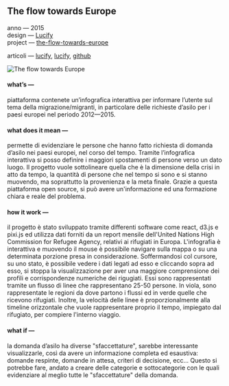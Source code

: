 ## The flow towards Europe
anno — 2015  
design — [Lucify](https://www.lucify.com)  
project — [the-flow-towards-europe](https://www.lucify.com/the-flow-towards-europe/)  

articoli — [lucify](https://www.lucify.com/the-flow-towards-europe/), [lucify](https://blog.lucify.com/a-novel-visualisation-of-the-refugee-crisis-565e40ab5a50), [github](https://github.com/lucified/lucify-refugees)  

![The flow towards Europe](http://i.imgur.com/JLaCik1.jpg)

#### what’s —
piattaforma contenete un’infografica interattiva per informare l’utente sul tema della migrazione/migranti, in particolare delle richieste d’asilo per i paesi europei nel periodo 2012—2015.

#### what does it mean —
permette di evidenziare le persone che hanno fatto richiesta di domanda d’asilo nei paesi europei, nel corso del tempo. Tramite l’infografica interattiva si posso definire i maggiori spostamenti di persone verso un dato luogo. Il progetto vuole sottolineare quella che è la dimensione della crisi in atto da tempo, la quantità di persone che nel tempo si sono e si stanno muovendo, ma soprattutto la provenienza e la meta finale. Grazie a questa piattaforma open source, si può avere un'informazione ed una formazione chiara e reale del problema.

#### how it work — 
il progetto è stato sviluppato tramite differenti software come react, d3.js e pixi.js ed utilizza dati forniti da un report mensile dell'United Nations High Commission for Refugee Agency, relativi ai rifugiati in Europa. L'infografia è interattiva e muovendo il mouse è possibile navigare sulla mappa o su una determinata porzione presa in considerazione. Soffermandosi col cursore, su uno stato, è possibile vedere i dati legati ad esso e cliccando sopra ad esso, si stoppa la visualizzazione per aver una maggiore comprensione dei profili e corrispondenze numeriche dei rigugiati. Essi sono rappresentati tramite un flusso di linee che rappresentano 25-50 persone. In viola, sono rappresentate le regioni da dove partono i flussi ed in verde quelle che ricevono rifugiati. Inoltre, la velocità delle linee è proporzionalmente alla timeline orizzontale che vuole rappresentare proprio il tempo, impiegato dal rifugiato, per compiere l'interno viaggio.  

#### what if —
la domanda d’asilo ha diverse "sfaccettature", sarebbe interessante visualizzarle, così da avere un informazione completa ed esaustiva: domande respinte, domande in attesa, criteri di decisione, ecc... Questo si potrebbe fare, andato a creare delle categorie e sottocategorie con le quali evidenziare al meglio tutte le "sfaccettature" della domanda.
